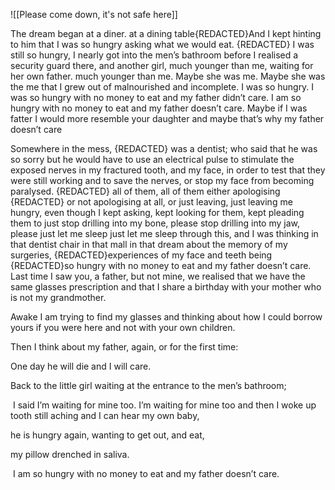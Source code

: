 
![[Please come down, it's not safe here]]





The dream began at a diner. at a dining table{REDACTED}And I kept hinting to him that I was so hungry asking what we would eat. {REDACTED} I was still so hungry, I nearly got into the men’s bathroom before I realised a security guard there, and another girl, much younger than me, waiting for her own father. much younger than me. Maybe she was me. Maybe she was the me that I grew out of malnourished and incomplete. I was so hungry. I was so hungry with no money to eat and my father didn’t care. I am so hungry with no money to eat and my father doesn’t care. Maybe if I was fatter I would more resemble your daughter and maybe that’s why my father doesn’t care 

Somewhere in the mess, {REDACTED} was a dentist; who said that he was so sorry but he would have to use an electrical pulse to stimulate the exposed nerves in my fractured tooth, and my face, in order to test that they were still working and to save the nerves, or stop my face from becoming paralysed. {REDACTED} all of them, all of them either apologising {REDACTED} or not apologising at all, or just leaving, just leaving me hungry, even though I kept asking, kept looking for them, kept pleading them to just stop drilling into my bone, please stop drilling into my jaw, please just let me sleep just let me sleep through this, and I was thinking in that dentist chair in that mall in that dream about the memory of my surgeries, {REDACTED}experiences of my face and teeth being {REDACTED}so hungry with no money to eat and my father doesn’t care. 
Last time I saw you, a father, but not mine, we realised that we have the same glasses prescription and that I share a birthday with your mother who is not my grandmother. 

Awake I am trying to find my glasses and thinking about how I could borrow yours if you were here and not with your own children. 

Then I think about my father, again, or for the first time:

One day he will die and I will care.

Back to the little girl waiting at the entrance to the men’s bathroom;

 I said I’m waiting for mine too. I’m waiting for mine too and then I woke up tooth still aching and I can hear my own baby, 

he is hungry again, wanting to get out, and eat, 

my pillow drenched in saliva.

 I am so hungry with no money to eat and my father doesn’t care.